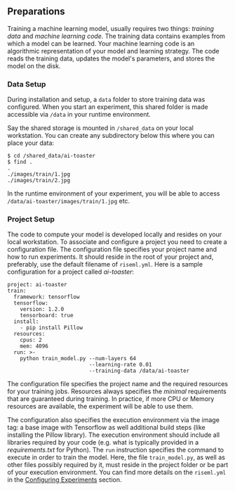 ## Preparations

Training a machine learning model, usually requires two things: *training data* and *machine learning code*.
The training data contains examples from which a model can be learned.
Your machine learning code is an algorithmic representation of your model and learning strategy.
The code reads the training data, updates the model's parameters, and stores the model on the disk.


### Data Setup

During installation and setup, a `data` folder to store training data was configured.
When you start an experiment, this shared folder is made accessible via `/data` in your runtime environment.

Say the shared storage is mounted in `/shared_data` on your local workstation.
You can create any subdirectory below this where you can place your data:

```
$ cd /shared_data/ai-toaster
$ find .
.
./images/train/1.jpg
./images/train/2.jpg
```
In the runtime environment of your experiment, you will be able to access `/data/ai-toaster/images/train/1.jpg` etc.

### Project Setup

The code to compute your model is developed locally and resides on your local workstation.
To associate and configure a project you need to create a configuration file.
The configuration file specifies your project name and how to run experiments.
It should reside in the root of your project and, preferably, use the default filename of `riseml.yml`.
Here is a sample configuration for a project called *ai-toaster*:

```
project: ai-toaster
train:
  framework: tensorflow
  tensorflow:
    version: 1.2.0
    tensorboard: true
  install:
    - pip install Pillow
  resources:
    cpus: 2
    mem: 4096
  run: >-
    python train_model.py --num-layers 64
                          --learning-rate 0.01
                          --training-data /data/ai-toaster
```
The configuration file specifies the project name and the required resources for your training jobs.
Resources always specifies the *minimal* requirements that are guaranteed during training.
In practice, if more CPU or Memory resources are available, the experiment will be able to use them.

The configuration also specifies the execution environment via the image tag: a base image with Tensorflow as well additional build steps (like installing the Pillow library).
The execution environment should include all libraries required by your code (e.g. what is typically provided in a *requirements.txt* for Python).
The `run` instruction specifies the command to execute in order to train the model.
Here, the file `train_model.py`, as well as other files possibly required by it, must reside in the project folder or be part of your execution environment.
You can find more details on the ```riseml.yml``` in the [Configuring Experiments](/reference/experiments/config.md) section.
